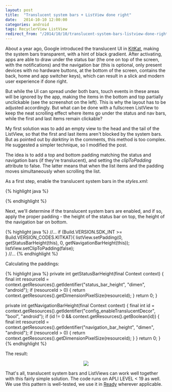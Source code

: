 ```yaml
---
layout: post
title:  "Translucent system bars + ListView done right"
date:   2014-10-10 12:00:00
categories: android
tags: RecyclerView ListView
redirect_from: "/2014/10/10/translucent-system-bars-listview-done-right/"
---
```

About a year ago, Google introduced the translucent UI in [KitKat](https://developer.android.com/about/versions/kitkat.html), making the system bars transparent, with a hint of black gradient. After activating, apps are able to draw under the status bar (the one on top of the screen, with the notifications) and the navigation bar (this is optional, only present devices with no hardware buttons, at the bottom of the screen, contains the back, home and app switcher keys), which can result in a slick and modern user experience if done right.
<!-- more -->
But while the UI can spread under both bars, touch events in these areas will be ignored by the app, making the items in the bottom and top partially unclickable (see the screenshot on the left). This is why the layout has to be adjusted accordingly. But what can be done with a fullscreen ListView to keep the neat scrolling effect where items go under the status and nav bars, while the first and last items remain clickable?

My first solution was to add an empty view to the head and the tail of the ListView, so that the first and last items aren't blocked by the system bars. But as pointed out by _darktiny_ in the comments, this method is too complex. He suggested a simpler technique, so I modified the post.

The idea is to add a top and bottom padding matching the status and navigation bars (if they're translucent), and setting the _clipToPadding_ attribute to false. The latter means that when the list items and the padding moves simultaneously when scrolling the list.

As a first step, enable the translucent system bars in the _styles.xml_:

{% highlight java %}
<style>
        <item name="android:windowTranslucentStatus">true</item>
        <item name="android:windowTranslucentNavigation">true</item>
</style>
{% endhighlight %}

Next, we'll determine if the translucent system bars are enabled, and if so, apply the proper padding - the height of the status bar on top, the height of the navigation bar on bottom.

{% highlight java %}
//...
if (Build.VERSION.SDK_INT >= Build.VERSION_CODES.KITKAT){
    listView.setPadding(0, getStatusBarHeight(this), 0, getNavigationBarHeight(this));
    listView.setClipToPadding(false);            
}
//...
{% endhighlight %}

Calculating the paddings:

{% highlight java %}
private int getStatusBarHeight(final Context context) {
    final int resourceId = context.getResources().getIdentifier("status_bar_height", "dimen", "android");
    if (resourceId > 0) {
        return context.getResources().getDimensionPixelSize(resourceId);
    }
    return 0;
}

private int getNavigationBarHeight(final Context context) {
    final int id = context.getResources().getIdentifier("config_enableTranslucentDecor", "bool", "android");
    if (id != 0 && context.getResources().getBoolean(id)) {
        final int resourceId = context.getResources().getIdentifier("navigation_bar_height", "dimen", "android");
        if (resourceId > 0) {
            return context.getResources().getDimensionPixelSize(resourceId);
        }
    }
    return 0;
}
{% endhighlight %}

The result:

<p align="center">
    <img src="http://localhost:4000/img/post/translucent_listview.gif"/>
</p>

That's all, translucent system bars and ListViews can work well together with this fairly simple solution. The code runs on APLI LEVEL < 19 as well. We use this pattern is well-tested, we use it in [Ready](https://play.google.com/store/apps/details?id=com.ready.android) wherever applicable.